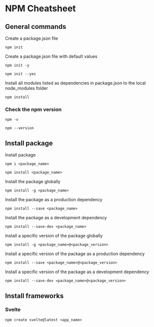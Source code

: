 # NPM Cheatsheet
## General commands
Create a package.json file
```
npm init
```
Create a package.json file with default values
```
npm init -y
```
```
npm init --yes
```
Install all modules listed as dependencies in package.json to the local node_modules folder
```
npm install
```
### Check the npm version
```
npm -v
```
```
npm --version
```
## Install package
Install package
```
npm i <package_name>
```
```
npm install <package_name>
```
Install the package globally
```
npm install -g <package_name>
```
Install the package as a production dependency
```
npm install --save <package_name>
```
Install the package as a development dependency
```
npm install --save-dev <package_name>
```
Install a specific version of the package globally
```
npm install -g <package_name>@<package_version>
```
Install a specific version of the package as a production dependency
```
npm install --save <package_name>@<package_version>
```
Install a specific version of the package as a development dependency
```
npm install --save-dev <package_name>@<package_version>
```
## Install frameworks
### Svelte
```
npm create svelte@latest <app_name>
```
